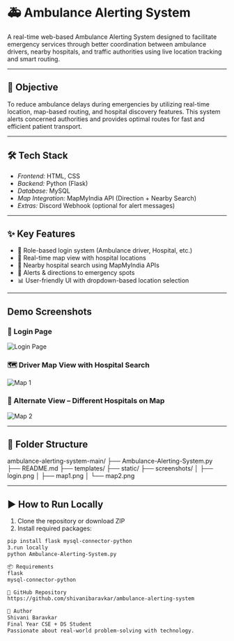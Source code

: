 # 🚑 Ambulance Alerting System

A real-time web-based Ambulance Alerting System designed to facilitate emergency services through better coordination between ambulance drivers, nearby hospitals, and traffic authorities using live location tracking and smart routing.

---

## 🎯 Objective

To reduce ambulance delays during emergencies by utilizing real-time location, map-based routing, and hospital discovery features. This system alerts concerned authorities and provides optimal routes for fast and efficient patient transport.

---

## 🛠 Tech Stack

- *Frontend:* HTML, CSS
- *Backend:* Python (Flask)
- *Database:* MySQL
- *Map Integration:* MapMyIndia API (Direction + Nearby Search)
- *Extras:* Discord Webhook (optional for alert messages)

---

## ✨ Key Features

- 🔐 Role-based login system (Ambulance driver, Hospital, etc.)
- 📍 Real-time map view with hospital locations
- 🏥 Nearby hospital search using MapMyIndia APIs
- 🚨 Alerts & directions to emergency spots
- 📊 User-friendly UI with dropdown-based location selection

---

## Demo Screenshots

### 🔐 Login Page  
![Login Page](https://github.com/shivanibaravkar/ambulance-alerting-system/blob/main/screenshots/login.png?raw=true)

### 🗺️ Driver Map View with Hospital Search  
![Map 1](https://github.com/shivanibaravkar/ambulance-alerting-system/blob/main/screenshots/map1.png?raw=true)

### 🏥 Alternate View – Different Hospitals on Map  
![Map 2](https://github.com/shivanibaravkar/ambulance-alerting-system/blob/main/screenshots/map2.png?raw=true)

---

## 📁 Folder Structure
ambulance-alerting-system-main/
├── Ambulance-Alerting-System.py
├── README.md
├── templates/
├── static/
├── screenshots/
│   ├── login.png
│   ├── map1.png
│   └── map2.png


---

## ▶️ How to Run Locally

1. Clone the repository or download ZIP
2. Install required packages:
```bash
pip install flask mysql-connector-python
3.run locally
python Ambulance-Alerting-System.py

📦 Requirements
flask
mysql-connector-python

🔗 GitHub Repository
https://github.com/shivanibaravkar/ambulance-alerting-system

🙌 Author
Shivani Baravkar
Final Year CSE + DS Student
Passionate about real-world problem-solving with technology.


